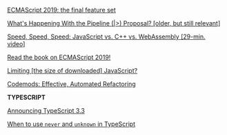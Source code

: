 [ECMAScript 2019: the final feature set](http://2ality.com/2018/02/ecmascript-2019.html?utm_source=ESnextNews.com&utm_medium=Weekly+Newsletter&utm_campaign=2019-02-05)

[What's Happening With the Pipeline (|>) Proposal? [older, but still relevant]](https://babeljs.io/blog/2018/07/19/whats-happening-with-the-pipeline-proposal?utm_source=ESnextNews.com&utm_medium=Weekly+Newsletter&utm_campaign=2019-02-05)

[Speed, Speed, Speed: JavaScript vs. C++ vs. WebAssembly [29-min. video]](https://www.youtube.com/watch?v=uMuYaES4W3o&utm_source=ESnextNews.com&utm_medium=Weekly+Newsletter&utm_campaign=2019-02-05)

[Read the book on ECMAScript 2019!](http://exploringjs.com/es2018-es2019/?utm_source=ESnextNews.com&utm_medium=Weekly+Newsletter&utm_campaign=2019-02-05)

[Limiting [the size of downloaded] JavaScript?](https://timkadlec.com/remembers/2019-01-31-putting-some-limits-on-javascript/?utm_source=ESnextNews.com&utm_medium=Weekly+Newsletter&utm_campaign=2019-02-05)

[Codemods: Effective, Automated Refactoring](https://www.sitepen.com/blog/codemods-effective-automated-refactoring/?utm_source=ESnextNews.com&utm_medium=Weekly+Newsletter&utm_campaign=2019-02-05)


**TYPESCRIPT**

[Announcing TypeScript 3.3](https://blogs.msdn.microsoft.com/typescript/2019/01/31/announcing-typescript-3-3/?utm_source=ESnextNews.com&utm_medium=Weekly+Newsletter&utm_campaign=2019-02-05)

[When to use `never` and `unknown` in TypeScript](https://blog.logrocket.com/when-to-use-never-and-unknown-in-typescript-5e4d6c5799ad?utm_source=ESnextNews.com&utm_medium=Weekly+Newsletter&utm_campaign=2019-02-05)